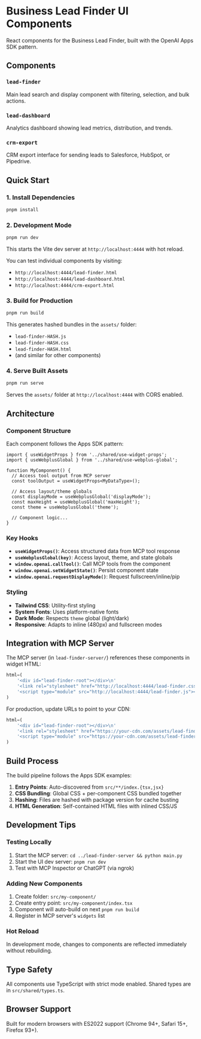 # Business Lead Finder UI Components

React components for the Business Lead Finder, built with the OpenAI Apps SDK pattern.

## Components

### `lead-finder`
Main lead search and display component with filtering, selection, and bulk actions.

### `lead-dashboard`
Analytics dashboard showing lead metrics, distribution, and trends.

### `crm-export`
CRM export interface for sending leads to Salesforce, HubSpot, or Pipedrive.

## Quick Start

### 1. Install Dependencies

```bash
pnpm install
```

### 2. Development Mode

```bash
pnpm run dev
```

This starts the Vite dev server at `http://localhost:4444` with hot reload.

You can test individual components by visiting:
- `http://localhost:4444/lead-finder.html`
- `http://localhost:4444/lead-dashboard.html`
- `http://localhost:4444/crm-export.html`

### 3. Build for Production

```bash
pnpm run build
```

This generates hashed bundles in the `assets/` folder:
- `lead-finder-HASH.js`
- `lead-finder-HASH.css`
- `lead-finder-HASH.html`
- (and similar for other components)

### 4. Serve Built Assets

```bash
pnpm run serve
```

Serves the `assets/` folder at `http://localhost:4444` with CORS enabled.

## Architecture

### Component Structure

Each component follows the Apps SDK pattern:

```tsx
import { useWidgetProps } from '../shared/use-widget-props';
import { useWebplusGlobal } from '../shared/use-webplus-global';

function MyComponent() {
  // Access tool output from MCP server
  const toolOutput = useWidgetProps<MyDataType>();
  
  // Access layout/theme globals
  const displayMode = useWebplusGlobal('displayMode');
  const maxHeight = useWebplusGlobal('maxHeight');
  const theme = useWebplusGlobal('theme');
  
  // Component logic...
}
```

### Key Hooks

- **`useWidgetProps()`**: Access structured data from MCP tool response
- **`useWebplusGlobal(key)`**: Access layout, theme, and state globals
- **`window.openai.callTool()`**: Call MCP tools from the component
- **`window.openai.setWidgetState()`**: Persist component state
- **`window.openai.requestDisplayMode()`**: Request fullscreen/inline/pip

### Styling

- **Tailwind CSS**: Utility-first styling
- **System Fonts**: Uses platform-native fonts
- **Dark Mode**: Respects `theme` global (light/dark)
- **Responsive**: Adapts to inline (480px) and fullscreen modes

## Integration with MCP Server

The MCP server (in `lead-finder-server/`) references these components in widget HTML:

```python
html=(
    '<div id="lead-finder-root"></div>\n'
    '<link rel="stylesheet" href="http://localhost:4444/lead-finder.css">\n'
    '<script type="module" src="http://localhost:4444/lead-finder.js"></script>'
)
```

For production, update URLs to point to your CDN:

```python
html=(
    '<div id="lead-finder-root"></div>\n'
    '<link rel="stylesheet" href="https://your-cdn.com/assets/lead-finder-HASH.css">\n'
    '<script type="module" src="https://your-cdn.com/assets/lead-finder-HASH.js"></script>'
)
```

## Build Process

The build pipeline follows the Apps SDK examples:

1. **Entry Points**: Auto-discovered from `src/**/index.{tsx,jsx}`
2. **CSS Bundling**: Global CSS + per-component CSS bundled together
3. **Hashing**: Files are hashed with package version for cache busting
4. **HTML Generation**: Self-contained HTML files with inlined CSS/JS

## Development Tips

### Testing Locally

1. Start the MCP server: `cd ../lead-finder-server && python main.py`
2. Start the UI dev server: `pnpm run dev`
3. Test with MCP Inspector or ChatGPT (via ngrok)

### Adding New Components

1. Create folder: `src/my-component/`
2. Create entry point: `src/my-component/index.tsx`
3. Component will auto-build on next `pnpm run build`
4. Register in MCP server's `widgets` list

### Hot Reload

In development mode, changes to components are reflected immediately without rebuilding.

## Type Safety

All components use TypeScript with strict mode enabled. Shared types are in `src/shared/types.ts`.

## Browser Support

Built for modern browsers with ES2022 support (Chrome 94+, Safari 15+, Firefox 93+).

